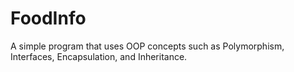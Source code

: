 # FoodInfo
A simple program that uses OOP concepts such as Polymorphism, Interfaces, Encapsulation, and Inheritance. 
